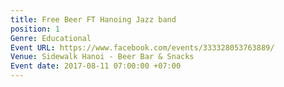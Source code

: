 ```yaml
---
title: Free Beer FT Hanoing Jazz band
position: 1
Genre: Educational
Event URL: https://www.facebook.com/events/333328053763889/
Venue: Sidewalk Hanoi - Beer Bar & Snacks
Event date: 2017-08-11 07:00:00 +07:00
---
```


